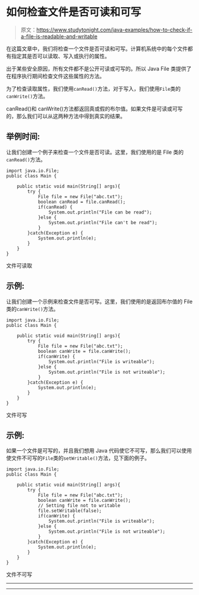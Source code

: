 # 如何检查文件是否可读和可写

> 原文：<https://www.studytonight.com/java-examples/how-to-check-if-a-file-is-readable-and-writable>

在这篇文章中，我们将检查一个文件是否可读和可写。计算机系统中的每个文件都有指定其是否可以读取、写入或执行的属性。

出于某些安全原因，所有文件都不是公开可读或可写的。所以 Java File 类提供了在程序执行期间检查文件这些属性的方法。

为了检查读取属性，我们使用`canRead()`方法，对于写入，我们使用`File`类的`canWrite()`方法。

canRead()和 canWrite()方法都返回真或假的布尔值。如果文件是可读或可写的，那么我们可以从这两种方法中得到真实的结果。

## 举例时间:

让我们创建一个例子来检查一个文件是否可读。这里，我们使用的是 File 类的`canRead()`方法。

```
import java.io.File;
public class Main {

	public static void main(String[] args){
		try {
			File file = new File("abc.txt");
			boolean canRead = file.canRead();
			if(canRead) {
				System.out.println("File can be read");
			}else {
				System.out.println("File can't be read");
			}
		}catch(Exception e) {
			System.out.println(e);
		}
	}
}
```

文件可读取

## 示例:

让我们创建一个示例来检查文件是否可写。这里，我们使用的是返回布尔值的 File 类的`canWrite()`方法。

```
import java.io.File;
public class Main {

	public static void main(String[] args){
		try {
			File file = new File("abc.txt");
			boolean canWrite = file.canWrite();
			if(canWrite) {
				System.out.println("File is writeable");
			}else {
				System.out.println("File is not writeable");
			}
		}catch(Exception e) {
			System.out.println(e);
		}
	}
}
```

文件可写

## 示例:

如果一个文件是可写的，并且我们想用 Java 代码使它不可写，那么我们可以使用使文件不可写的`File`类的`setWritable()`方法，见下面的例子。

```
import java.io.File;
public class Main {

	public static void main(String[] args){
		try {
			File file = new File("abc.txt");
			boolean canWrite = file.canWrite();
			// Setting file not to writable
			file.setWritable(false);
			if(canWrite) {
				System.out.println("File is writeable");
			}else {
				System.out.println("File is not writeable");
			}
		}catch(Exception e) {
			System.out.println(e);
		}
	}
}
```

文件不可写

* * *

* * *